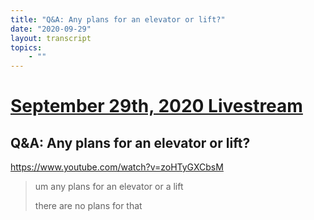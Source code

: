 ```yaml
---
title: "Q&A: Any plans for an elevator or lift?"
date: "2020-09-29"
layout: transcript
topics:
    - ""
---
```

# [September 29th, 2020 Livestream](../2020-09-29.md)
## Q&A: Any plans for an elevator or lift?
https://www.youtube.com/watch?v=zoHTyGXCbsM
> um any plans for an elevator or a lift
> 
> there are no plans for that
> 
